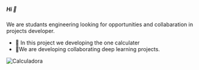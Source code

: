 ##### Hi 👋
We are studants engineering  looking for opportunities and collabaration in projects developer.
- 🔭 In this  project we developing the one calculater
- 🤝We are developing  collaborating deep learning projects. 


![Calculadora](https://user-images.githubusercontent.com/61884002/168275672-e61d3d45-1069-478d-a25c-178a29c07e22.png)

